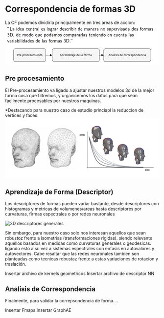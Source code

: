 # Correspondencia de formas 3D

La CF podemos dividirla principalmente en tres areas de accion:
![Pipeline Shape Correspondence](/pics/pipe1.png)


## Pre procesamiento

El Pre-procesamiento va ligado a ajustar nuestros modelos 3d de la mejor forma cosa que filtremos, y organicemos los datos para que sean facilmente procesables por nuestros maquinas.

*Destacando para nuestro caso de estudio princiapl la reduccion de vertices y faces.
![Decimación de Vértices y Caras](/pics/prepro.png)
    

## Aprendizaje de Forma (Descriptor)

Los descriptores de formas pueden variar bastante, desde descriptores con histogramas y metricas de volumenes/areas hasta descriptores por curvaturas, firmas espectrales o por redes neuronales

![3D descriptores generales](Codes/3D_Shape_descriptors.ipynb)

Sin embargo, para nuestro caso solo nos interesan aquellos que sean robustoz frente a isometrías (transformaciones rigidas).
siendo relevante aquellos basados en medidas como curvaturas generales o geodesicas. ligando esto a su vez a sistemas espectrales con enfasis en autovalores y autovectores. Cabe resaltar que las redes neuronales tambien son planteadas como tecnicas robustaz frente a estas variaciones de rotacion y traslación.

Insertar archivo de kernels geometricos
Insertar archivo de descriptor NN


## Analisis de Correspondencia

Finalmente, para validar la correpsondencia de forma....

Insertar Fmaps
Insertar GraphAE
